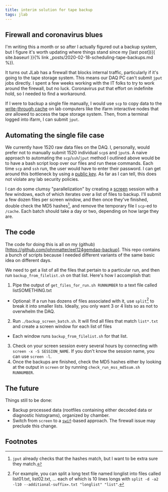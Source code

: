 ```yaml
---
title: interim solution for tape backup
tags: jlab
---
```


## Firewall and coronavirus blues
I'm writing this a month or so after I actually figured out a backup system, but I figure it's worth updating where things stand since my [last post]({{ site.baseurl }}{% link _posts/2020-02-18-scheduling-tape-backups.md %}).

It turns out JLab has a firewall that blocks internal traffic, particularly if it's going to the tape storage system.
This means our DAQ PC can't submit `jput` jobs directly.
I spent a few weeks working with the IT folks to try to work around the firewall, but no luck.
Coronavirus put that effort on indefinite hold, so I needed to find a workaround.

If I were to backup a single file manually, I would use `scp` to copy data to the [write-through cache](https://scicomp.jlab.org/docs/write-through-cache) on lab computers like the ifarm interactive nodes that *are* allowed to access the tape storage system.
Then, from a terminal logged into ifarm, I can submit `jput`.

## Automating the single file case
We currently have 1520 raw data files on the DAQ.
I, personally, would prefer not to manually submit 1520 individual `scp`s and `jput`s.
A naive approach to automating the `scp`/`ssh`/`jput` method I outlined above would be to have a bash script loop over our files and run these commands.
Each time `scp` and `ssh` run, the user would have to enter their password.
I can get around this bottleneck by using a [public key](https://serverpilot.io/docs/how-to-use-ssh-public-key-authentication/).
As far as I can tell, this does not violate any lab security policies.

I can do some clumsy "parallelization" by creating a [screen](https://en.wikipedia.org/wiki/GNU_Screen) session with a few windows, each of which iterates over a list of files to backup.
I'll submit a few dozen files per screen window, and then once they've finished, double check the MD5 hashes[^1], and remove the temporary file I `scp`-ed to `/cache`.
Each batch should take a day or two, depending on how large they are.

## The code
The code for doing this is all on my (github)[https://github.com/johnmatter/eel124gemdaq-backup].
This repo contains a bunch of scripts because I needed different variants of the same basic idea on different days.

We need to get a list of all the files that pertain to a particular run, and then run `backup_from_filelist.sh` on that list.
Here's how I accomplish that:
1. Pipe the output of `get_files_for_run.sh RUNNUMBER` to a text file called listSOMETHING.txt
  * Optional: If a run has dozens of files associated with it, use `split`[^2] to break it into smaller lists. Ideally, you only want 3 or 4 lists so as not to overwhelm the DAQ.
2. Run `./backup_screen_batch.sh`. It will find all files that match `list*.txt` and create a screen window for each list of files
  * Each window runs `backup_from_filelist.sh` for that list.
3. Check on your screen session every several hours by connecting with `screen -x -S SESSION_NAME`. If you don't know the session name, you can use `screen -l`.
4. Once the backups are finished, check the MD5 hashes either by looking at the output in `screen` or by running `check_run_mss_md5sum.sh RUNNUMBER`.

## The future
Things still to be done:
* Backup processed data (rootfiles containing either decoded data or diagnostic histograms), organized by chamber.
* Switch from `screen` to a [`swif`](https://scicomp.jlab.org/docs/swif)-based approach. The firewall issue may preclude this change.

## Footnotes
[^1]: `jput` already checks that the hashes match, but I want to be extra sure they match.
[^2]: For example, you can split a long text file named longlist into files called list01.txt, list02.txt, ... each of which is 10 lines longs with `split -d -a2 -l10 --additional-suffix=.txt "longlist" "list"`.
